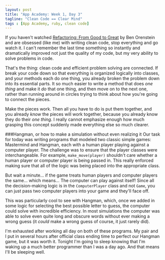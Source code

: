 ```yaml
---
layout: post
title: "App Academy: Week 1, Day 3"
tagline: "Clean Code == Clear Mind"
tags : [App Academy, ruby, clean code]
---
```

If you haven't watched [Refactoring: From Good to Great](http://www.confreaks.com/videos/1233-aloharuby2012-refactoring-from-good-to-great) by Ben Orenstein and are obsessed (like me) with writing clean code, stop everything and go watch it. I can't remember the last time something so instantly and dramatically improved not just the quality of my code, but my very ability to solve problems in code.

That's the thing: clean code and efficient problem solving are connected. If break your code down so that everything is organized logically into classes, and your methods each do one thing, you already broken the problem down into its essential parts. It so much easier to write a method that does *one thing* and make it *do* that one thing, and then move on to the next one, rather than running around in circles trying to think about how you're going to connect the pieces.

Make the pieces work. Then all you have to do is put them together, and you already *know* the pieces will work together, because you already know they do their *one thing*. I really cannot emphasize enough how much grasping this concept suddenly made everything else so much clearer.

###Hangman, or how to make a simulation without even realizing it
Our task for today was writing programs that modeled two classic simple games: Mastermind and Hangman, each with a human player playing against a computer player. The challenge was to ensure that the player classes were interchangeable. For example, `make_move(player)` shouldn't care whether a human player or computer player is being passed in. This really enforced making sure that all of the logic was being placed into the appropriate class.

But wait a minute... if the game treats human players and computer players the same... which means... The computer can play against itself! Since all the decision-making logic is in the `ComputerPlayer` class and not `Game`, you can just pass two computer players into your game and they'll face off.

This was particularly cool to see with Hangman, which, once we added in some logic for selecting the best possible letter to guess, the computer could solve with incredible efficiency. In most simulations the computer was able to solve even quite long and obscure words without ever making a wrong guess (it *could* make a wrong guess of course, it just rarely did).

I'm exhausted after working all day on both of these programs. My pair and I put in several hours after official class ending time to perfect our Hangman game, but it was worth it. Tonight I'm going to sleep knowing that I'm waking up a much better programmer than I was a day ago. And that means I'll be sleeping well.